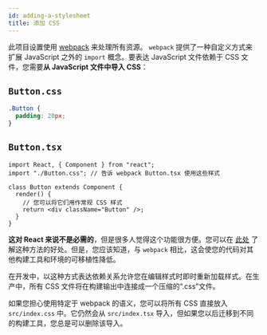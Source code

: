 ```yaml
---
id: adding-a-stylesheet
title: 添加 CSS
---
```


此项目设置使用 [webpack](https://webpack.js.org/) 来处理所有资源。 `webpack` 提供了一种自定义方式来扩展 JavaScript 之外的 `import` 概念。要表达 JavaScript 文件依赖于 CSS 文件，您需要**从 JavaScript 文件中导入 CSS**：

## `Button.css`

```css
.Button {
  padding: 20px;
}
```

## `Button.tsx`

```tsx
import React, { Component } from "react";
import "./Button.css"; // 告诉 webpack Button.tsx 使用这些样式

class Button extends Component {
  render() {
    // 您可以将它们用作常规 CSS 样式
    return <div className="Button" />;
  }
}
```

**这对 React 来说不是必需的**，但是很多人觉得这个功能很方便。您可以在 [此处](https://medium.com/seek-blog/block-element-modifying-your-javascript-components-d7f99fcab52b) 了解这种方法的好处。但是，您应该知道，与 `webpack` 相比，这会使您的代码对其他构建工具和环境的可移植性降低。

在开发中，以这种方式表达依赖关系允许您在编辑样式时即时重新加载样式。在生产中，所有 CSS 文件将在构建输出中连接成一个压缩的“.css”文件。

如果您担心使用特定于 webpack 的语义，您可以将所有 CSS 直接放入 `src/index.css` 中。它仍然会从 `src/index.tsx` 导入，但如果您以后迁移到不同的构建工具，您总是可以删除该导入。
